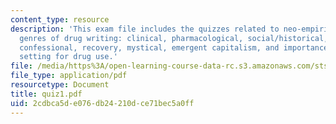 ```yaml
---
content_type: resource
description: 'This exam file includes the quizzes related to neo-empiricist consumerism,
  genres of drug writing: clinical, pharmacological, social/historical, fictional,
  confessional, recovery, mystical, emergent capitalism, and importance of set and
  setting for drug use.'
file: /media/https%3A/open-learning-course-data-rc.s3.amazonaws.com/sts-062j-drugs-politics-and-culture-spring-2006/2cdbca5de076db24210dce71bec5a0ff_quiz1.pdf
file_type: application/pdf
resourcetype: Document
title: quiz1.pdf
uid: 2cdbca5d-e076-db24-210d-ce71bec5a0ff
---
```

